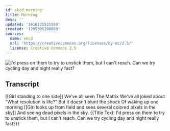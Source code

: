 ```yaml
---
id: xkcd.morning
title: Morning
desc: ''
updated: '1616125521584'
created: '1205305200000'
sources:
  name: xkcd
  url: 'https://creativecommons.org/licenses/by-nc/2.5/'
  license: Creative Commons 2.5
---
```

![I'd press on them to try to unstick them, but I can't reach.  Can we try cycling day and night really fast?](https://imgs.xkcd.com/comics/morning.png)

## Transcript
[[Girl standing to one side]]
We've all seen The Matrix
We've all joked about "What resolution is life?"
But it doesn't blunt the shock
Of waking up one morning
[[Girl looks up from field and sees several colored pixels in the sky]]
And seeing dead pixels in the sky.
{{Title Text: I'd press on them to try to unstick them, but I can't reach.  Can we try cycling day and night really fast?}}
